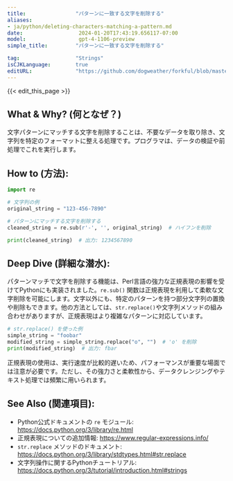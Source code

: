 ```yaml
---
title:                "パターンに一致する文字を削除する"
aliases:
- ja/python/deleting-characters-matching-a-pattern.md
date:                  2024-01-20T17:43:19.656117-07:00
model:                 gpt-4-1106-preview
simple_title:         "パターンに一致する文字を削除する"

tag:                  "Strings"
isCJKLanguage:        true
editURL:              "https://github.com/dogweather/forkful/blob/master/content/ja/python/deleting-characters-matching-a-pattern.md"
---
```


{{< edit_this_page >}}

## What & Why? (何となぜ？)
文字パターンにマッチする文字を削除することは、不要なデータを取り除き、文字列を特定のフォーマットに整える処理です。プログラマは、データの検証や前処理でこれを実行します。

## How to (方法):
```Python
import re

# 文字列の例
original_string = "123-456-7890"

# パターンにマッチする文字を削除する
cleaned_string = re.sub(r'-', '', original_string)  # ハイフンを削除

print(cleaned_string)  # 出力: 1234567890
```

## Deep Dive (詳細な潜水):
パターンマッチで文字を削除する機能は、Perl言語の強力な正規表現の影響を受けてPythonにも実装されました。`re.sub()` 関数は正規表現を利用して柔軟な文字削除を可能にします。文字以外にも、特定のパターンを持つ部分文字列の置換や削除もできます。他の方法としては、`str.replace()`や文字列メソッドの組み合わせがありますが、正規表現はより複雑なパターンに対応しています。

```Python
# str.replace() を使った例
simple_string = "foobar"
modified_string = simple_string.replace("o", "")  # 'o' を削除
print(modified_string)  # 出力: fbar
```

正規表現の使用は、実行速度が比較的遅いため、パフォーマンスが重要な場面では注意が必要です。ただし、その強力さと柔軟性から、データクレンジングやテキスト処理では頻繁に用いられます。

## See Also (関連項目):
- Python公式ドキュメントの `re` モジュール: https://docs.python.org/3/library/re.html
- 正規表現についての追加情報: https://www.regular-expressions.info/
- `str.replace` メソッドのドキュメント: https://docs.python.org/3/library/stdtypes.html#str.replace
- 文字列操作に関するPythonチュートリアル: https://docs.python.org/3/tutorial/introduction.html#strings
